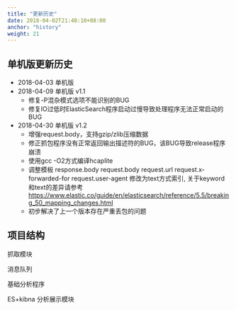 ```yaml
---
title: "更新历史"
date: 2018-04-02T21:48:10+08:00
anchor: "history"
weight: 21
---
```


## 单机版更新历史

* 2018-04-03 单机版
* 2018-04-09 单机版 v1.1
	* 修复-P混杂模式选项不能识别的BUG
	* 修复IO过低时ElasticSearch程序启动过慢导致处理程序无法正常启动的BUG
* 2018-04-30 单机版 v1.2
	* 增强request.body，支持gzip/zlib压缩数据
	* 修正抓包程序没有正常返回输出描述符的BUG，该BUG导致release程序崩溃
	* 使用gcc -O2方式编译hcaplite
	* 调整模板 response.body request.body request.url request.x-forwarded-for request.user-agent 修改为text方式索引, 关于keyword和text的差异请参考<https://www.elastic.co/guide/en/elasticsearch/reference/5.5/breaking_50_mapping_changes.html>
	* 初步解决了上一个版本存在严重丢包的问题


## 项目结构


抓取模块

消息队列

基础分析程序

ES+kibna 分析展示模块

